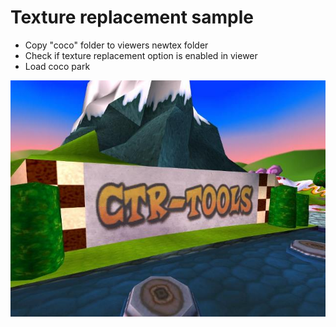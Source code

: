 # Texture replacement sample
* Copy "coco" folder to viewers newtex folder
* Check if texture replacement option is enabled in viewer
* Load coco park

![replacement result](replacement_result.jpg)
